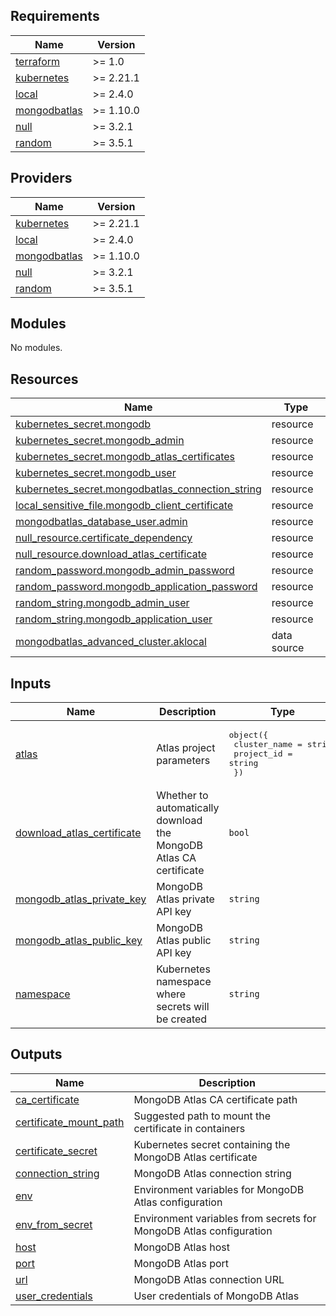 <!-- BEGIN_TF_DOCS -->
## Requirements

| Name | Version |
|------|---------|
| <a name="requirement_terraform"></a> [terraform](#requirement\_terraform) | >= 1.0 |
| <a name="requirement_kubernetes"></a> [kubernetes](#requirement\_kubernetes) | >= 2.21.1 |
| <a name="requirement_local"></a> [local](#requirement\_local) | >= 2.4.0 |
| <a name="requirement_mongodbatlas"></a> [mongodbatlas](#requirement\_mongodbatlas) | >= 1.10.0 |
| <a name="requirement_null"></a> [null](#requirement\_null) | >= 3.2.1 |
| <a name="requirement_random"></a> [random](#requirement\_random) | >= 3.5.1 |

## Providers

| Name | Version |
|------|---------|
| <a name="provider_kubernetes"></a> [kubernetes](#provider\_kubernetes) | >= 2.21.1 |
| <a name="provider_local"></a> [local](#provider\_local) | >= 2.4.0 |
| <a name="provider_mongodbatlas"></a> [mongodbatlas](#provider\_mongodbatlas) | >= 1.10.0 |
| <a name="provider_null"></a> [null](#provider\_null) | >= 3.2.1 |
| <a name="provider_random"></a> [random](#provider\_random) | >= 3.5.1 |

## Modules

No modules.

## Resources

| Name | Type |
|------|------|
| [kubernetes_secret.mongodb](https://registry.terraform.io/providers/hashicorp/kubernetes/latest/docs/resources/secret) | resource |
| [kubernetes_secret.mongodb_admin](https://registry.terraform.io/providers/hashicorp/kubernetes/latest/docs/resources/secret) | resource |
| [kubernetes_secret.mongodb_atlas_certificates](https://registry.terraform.io/providers/hashicorp/kubernetes/latest/docs/resources/secret) | resource |
| [kubernetes_secret.mongodb_user](https://registry.terraform.io/providers/hashicorp/kubernetes/latest/docs/resources/secret) | resource |
| [kubernetes_secret.mongodbatlas_connection_string](https://registry.terraform.io/providers/hashicorp/kubernetes/latest/docs/resources/secret) | resource |
| [local_sensitive_file.mongodb_client_certificate](https://registry.terraform.io/providers/hashicorp/local/latest/docs/resources/sensitive_file) | resource |
| [mongodbatlas_database_user.admin](https://registry.terraform.io/providers/mongodb/mongodbatlas/latest/docs/resources/database_user) | resource |
| [null_resource.certificate_dependency](https://registry.terraform.io/providers/hashicorp/null/latest/docs/resources/resource) | resource |
| [null_resource.download_atlas_certificate](https://registry.terraform.io/providers/hashicorp/null/latest/docs/resources/resource) | resource |
| [random_password.mongodb_admin_password](https://registry.terraform.io/providers/hashicorp/random/latest/docs/resources/password) | resource |
| [random_password.mongodb_application_password](https://registry.terraform.io/providers/hashicorp/random/latest/docs/resources/password) | resource |
| [random_string.mongodb_admin_user](https://registry.terraform.io/providers/hashicorp/random/latest/docs/resources/string) | resource |
| [random_string.mongodb_application_user](https://registry.terraform.io/providers/hashicorp/random/latest/docs/resources/string) | resource |
| [mongodbatlas_advanced_cluster.aklocal](https://registry.terraform.io/providers/mongodb/mongodbatlas/latest/docs/data-sources/advanced_cluster) | data source |

## Inputs

| Name | Description | Type | Default | Required |
|------|-------------|------|---------|:--------:|
| <a name="input_atlas"></a> [atlas](#input\_atlas) | Atlas project parameters | <pre>object({<br/>    cluster_name = string<br/>    project_id   = string<br/>  })</pre> | n/a | yes |
| <a name="input_download_atlas_certificate"></a> [download\_atlas\_certificate](#input\_download\_atlas\_certificate) | Whether to automatically download the MongoDB Atlas CA certificate | `bool` | `false` | no |
| <a name="input_mongodb_atlas_private_key"></a> [mongodb\_atlas\_private\_key](#input\_mongodb\_atlas\_private\_key) | MongoDB Atlas private API key | `string` | n/a | yes |
| <a name="input_mongodb_atlas_public_key"></a> [mongodb\_atlas\_public\_key](#input\_mongodb\_atlas\_public\_key) | MongoDB Atlas public API key | `string` | n/a | yes |
| <a name="input_namespace"></a> [namespace](#input\_namespace) | Kubernetes namespace where secrets will be created | `string` | n/a | yes |

## Outputs

| Name | Description |
|------|-------------|
| <a name="output_ca_certificate"></a> [ca\_certificate](#output\_ca\_certificate) | MongoDB Atlas CA certificate path |
| <a name="output_certificate_mount_path"></a> [certificate\_mount\_path](#output\_certificate\_mount\_path) | Suggested path to mount the certificate in containers |
| <a name="output_certificate_secret"></a> [certificate\_secret](#output\_certificate\_secret) | Kubernetes secret containing the MongoDB Atlas certificate |
| <a name="output_connection_string"></a> [connection\_string](#output\_connection\_string) | MongoDB Atlas connection string |
| <a name="output_env"></a> [env](#output\_env) | Environment variables for MongoDB Atlas configuration |
| <a name="output_env_from_secret"></a> [env\_from\_secret](#output\_env\_from\_secret) | Environment variables from secrets for MongoDB Atlas configuration |
| <a name="output_host"></a> [host](#output\_host) | MongoDB Atlas host |
| <a name="output_port"></a> [port](#output\_port) | MongoDB Atlas port |
| <a name="output_url"></a> [url](#output\_url) | MongoDB Atlas connection URL |
| <a name="output_user_credentials"></a> [user\_credentials](#output\_user\_credentials) | User credentials of MongoDB Atlas |
<!-- END_TF_DOCS -->
